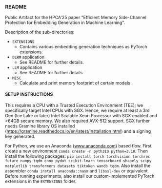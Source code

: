 
### README

Public Artifact for the HPCA'25 paper "Efficient Memory Side-Channel Protection for Embedding Generation in Machine Learning".

Description of the sub-directories:

* `EXTENSIONS`
  + Contains various embedding generation techniques as PyTorch extensions.
* `DLRM` application
  + See README for further details. 
* `LLM` application
  + See README for further details
* `MISC`
  + Calculate and print memory footprint of certain models



#### SETUP INSTRUCTIONS

This requires a CPU with a Trusted Execution Environment (TEE); we specifically target Intel CPUs with SGX. 
Hence, we require at least a 3rd Gen (Ice Lake or later) Intel Scalable Xeon Processor with SGX enabled and >64GB secure memory.
We also required AVX-512 support.
SGX further needs Gramine library OS installed (https://gramine.readthedocs.io/en/latest/installation.html) and a signing key generated.

For Python, we use an Anaconda (www.anaconda.com) based flow.
First create a new environment `conda create -n pyth310 python=3.10`.
Then install the following packages:
`pip install torch torchvision torchrec future numpy tqdm onnx pydot scikit-learn tensorboard shapely scipy matplotlib transformers datasets tiktoken wandb tqdm`.
Also install the assembler `conda install anaconda::nasm` and `libssl-dev` or equivalent.
Before running experiments, also install our custom-implemented PyTorch extensions in the `EXTENSIONS` folder.


